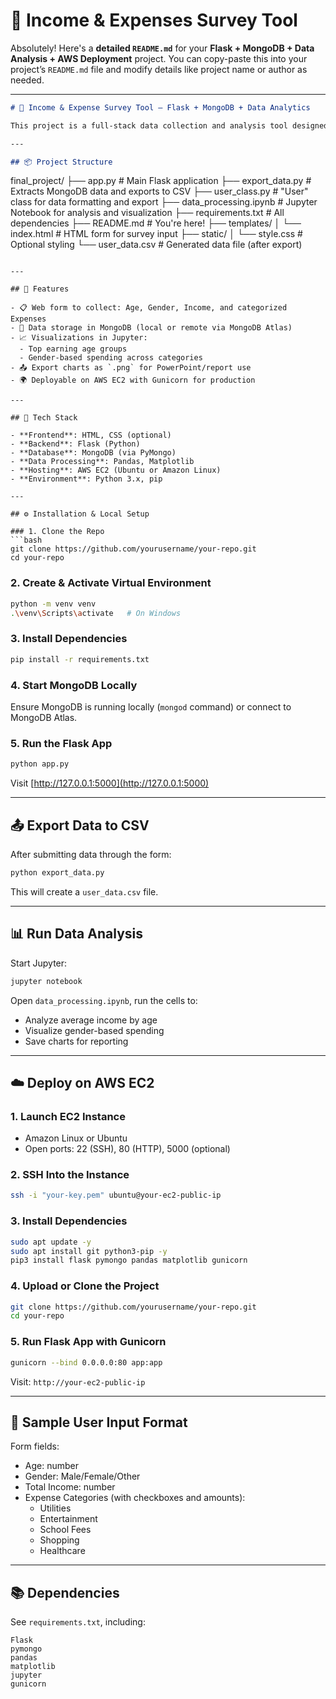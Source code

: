 # 💼 Income & Expenses Survey Tool

Absolutely! Here's a **detailed `README.md`** for your **Flask + MongoDB + Data Analysis + AWS Deployment** project. You can copy-paste this into your project’s `README.md` file and modify details like project name or author as needed.

---

```markdown
# 🧪 Income & Expense Survey Tool – Flask + MongoDB + Data Analytics

This project is a full-stack data collection and analysis tool designed to gather user information about income and spending patterns in preparation for launching a healthcare product. It includes a web interface built with Flask, stores data in MongoDB, processes and visualizes the data using Python and Jupyter Notebook, and is fully deployable on AWS EC2.

---

## 📦 Project Structure

```
final_project/
├── app.py                 # Main Flask application
├── export_data.py         # Extracts MongoDB data and exports to CSV
├── user_class.py          # "User" class for data formatting and export
├── data_processing.ipynb  # Jupyter Notebook for analysis and visualization
├── requirements.txt       # All dependencies
├── README.md              # You're here!
├── templates/
│   └── index.html         # HTML form for survey input
├── static/
│   └── style.css          # Optional styling
└── user_data.csv          # Generated data file (after export)
```

---

## 🚀 Features

- 📋 Web form to collect: Age, Gender, Income, and categorized Expenses
- 🧠 Data storage in MongoDB (local or remote via MongoDB Atlas)
- 📈 Visualizations in Jupyter:  
  - Top earning age groups  
  - Gender-based spending across categories
- 📤 Export charts as `.png` for PowerPoint/report use
- 🌍 Deployable on AWS EC2 with Gunicorn for production

---

## 🧰 Tech Stack

- **Frontend**: HTML, CSS (optional)
- **Backend**: Flask (Python)
- **Database**: MongoDB (via PyMongo)
- **Data Processing**: Pandas, Matplotlib
- **Hosting**: AWS EC2 (Ubuntu or Amazon Linux)
- **Environment**: Python 3.x, pip

---

## ⚙️ Installation & Local Setup

### 1. Clone the Repo
```bash
git clone https://github.com/yourusername/your-repo.git
cd your-repo
```

### 2. Create & Activate Virtual Environment
```bash
python -m venv venv
.\venv\Scripts\activate   # On Windows
```

### 3. Install Dependencies
```bash
pip install -r requirements.txt
```

### 4. Start MongoDB Locally
Ensure MongoDB is running locally (`mongod` command) or connect to MongoDB Atlas.

### 5. Run the Flask App
```bash
python app.py
```

Visit [http://127.0.0.1:5000](http://127.0.0.1:5000)

---

## 📤 Export Data to CSV

After submitting data through the form:

```bash
python export_data.py
```

This will create a `user_data.csv` file.

---

## 📊 Run Data Analysis

Start Jupyter:

```bash
jupyter notebook
```

Open `data_processing.ipynb`, run the cells to:
- Analyze average income by age
- Visualize gender-based spending
- Save charts for reporting

---

## ☁️ Deploy on AWS EC2

### 1. Launch EC2 Instance
- Amazon Linux or Ubuntu
- Open ports: 22 (SSH), 80 (HTTP), 5000 (optional)

### 2. SSH Into the Instance
```bash
ssh -i "your-key.pem" ubuntu@your-ec2-public-ip
```

### 3. Install Dependencies
```bash
sudo apt update -y
sudo apt install git python3-pip -y
pip3 install flask pymongo pandas matplotlib gunicorn
```

### 4. Upload or Clone the Project
```bash
git clone https://github.com/yourusername/your-repo.git
cd your-repo
```

### 5. Run Flask App with Gunicorn
```bash
gunicorn --bind 0.0.0.0:80 app:app
```

Visit: `http://your-ec2-public-ip`

---

## 📝 Sample User Input Format

Form fields:
- Age: number
- Gender: Male/Female/Other
- Total Income: number
- Expense Categories (with checkboxes and amounts):
  - Utilities
  - Entertainment
  - School Fees
  - Shopping
  - Healthcare

---

## 📚 Dependencies

See `requirements.txt`, including:
```
Flask
pymongo
pandas
matplotlib
jupyter
gunicorn
```


